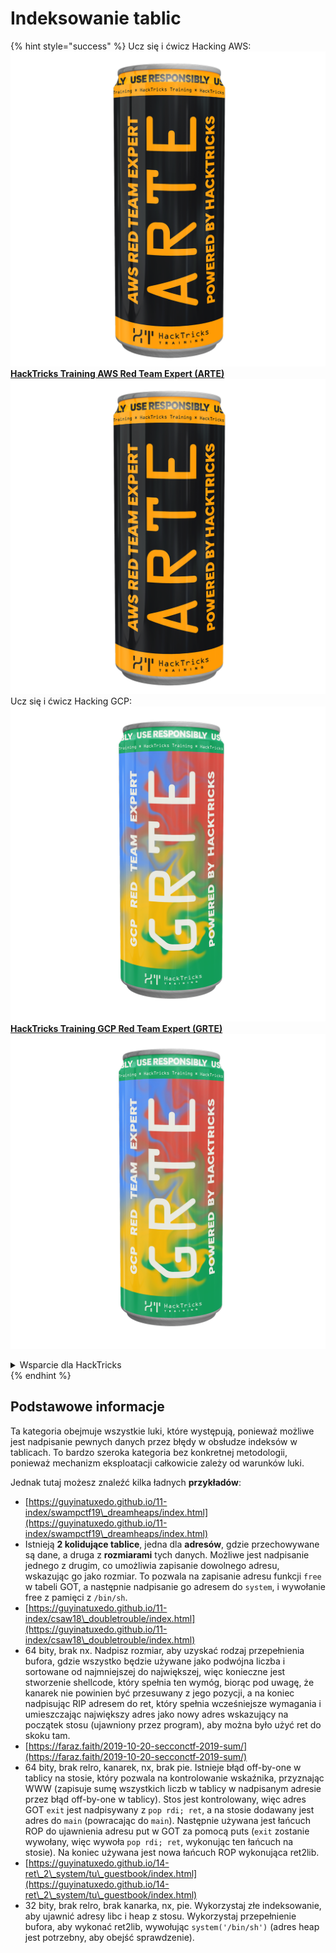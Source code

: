 # Indeksowanie tablic

{% hint style="success" %}
Ucz się i ćwicz Hacking AWS:<img src="/.gitbook/assets/arte.png" alt="" data-size="line">[**HackTricks Training AWS Red Team Expert (ARTE)**](https://training.hacktricks.xyz/courses/arte)<img src="/.gitbook/assets/arte.png" alt="" data-size="line">\
Ucz się i ćwicz Hacking GCP: <img src="/.gitbook/assets/grte.png" alt="" data-size="line">[**HackTricks Training GCP Red Team Expert (GRTE)**<img src="/.gitbook/assets/grte.png" alt="" data-size="line">](https://training.hacktricks.xyz/courses/grte)

<details>

<summary>Wsparcie dla HackTricks</summary>

* Sprawdź [**plany subskrypcyjne**](https://github.com/sponsors/carlospolop)!
* **Dołącz do** 💬 [**grupy Discord**](https://discord.gg/hRep4RUj7f) lub [**grupy telegramowej**](https://t.me/peass) lub **śledź** nas na **Twitterze** 🐦 [**@hacktricks\_live**](https://twitter.com/hacktricks\_live)**.**
* **Podziel się trikami hackingowymi, przesyłając PR-y do** [**HackTricks**](https://github.com/carlospolop/hacktricks) i [**HackTricks Cloud**](https://github.com/carlospolop/hacktricks-cloud) repozytoriów na githubie.

</details>
{% endhint %}

## Podstawowe informacje

Ta kategoria obejmuje wszystkie luki, które występują, ponieważ możliwe jest nadpisanie pewnych danych przez błędy w obsłudze indeksów w tablicach. To bardzo szeroka kategoria bez konkretnej metodologii, ponieważ mechanizm eksploatacji całkowicie zależy od warunków luki.

Jednak tutaj możesz znaleźć kilka ładnych **przykładów**:

* [https://guyinatuxedo.github.io/11-index/swampctf19\_dreamheaps/index.html](https://guyinatuxedo.github.io/11-index/swampctf19\_dreamheaps/index.html)
* Istnieją **2 kolidujące tablice**, jedna dla **adresów**, gdzie przechowywane są dane, a druga z **rozmiarami** tych danych. Możliwe jest nadpisanie jednego z drugim, co umożliwia zapisanie dowolnego adresu, wskazując go jako rozmiar. To pozwala na zapisanie adresu funkcji `free` w tabeli GOT, a następnie nadpisanie go adresem do `system`, i wywołanie free z pamięci z `/bin/sh`.
* [https://guyinatuxedo.github.io/11-index/csaw18\_doubletrouble/index.html](https://guyinatuxedo.github.io/11-index/csaw18\_doubletrouble/index.html)
* 64 bity, brak nx. Nadpisz rozmiar, aby uzyskać rodzaj przepełnienia bufora, gdzie wszystko będzie używane jako podwójna liczba i sortowane od najmniejszej do największej, więc konieczne jest stworzenie shellcode, który spełnia ten wymóg, biorąc pod uwagę, że kanarek nie powinien być przesuwany z jego pozycji, a na koniec nadpisując RIP adresem do ret, który spełnia wcześniejsze wymagania i umieszczając największy adres jako nowy adres wskazujący na początek stosu (ujawniony przez program), aby można było użyć ret do skoku tam.
* [https://faraz.faith/2019-10-20-secconctf-2019-sum/](https://faraz.faith/2019-10-20-secconctf-2019-sum/)
* 64 bity, brak relro, kanarek, nx, brak pie. Istnieje błąd off-by-one w tablicy na stosie, który pozwala na kontrolowanie wskaźnika, przyznając WWW (zapisuje sumę wszystkich liczb w tablicy w nadpisanym adresie przez błąd off-by-one w tablicy). Stos jest kontrolowany, więc adres GOT `exit` jest nadpisywany z `pop rdi; ret`, a na stosie dodawany jest adres do `main` (powracając do `main`). Następnie używana jest łańcuch ROP do ujawnienia adresu put w GOT za pomocą puts (`exit` zostanie wywołany, więc wywoła `pop rdi; ret`, wykonując ten łańcuch na stosie). Na koniec używana jest nowa łańcuch ROP wykonująca ret2lib.
* [https://guyinatuxedo.github.io/14-ret\_2\_system/tu\_guestbook/index.html](https://guyinatuxedo.github.io/14-ret\_2\_system/tu\_guestbook/index.html)
* 32 bity, brak relro, brak kanarka, nx, pie. Wykorzystaj złe indeksowanie, aby ujawnić adresy libc i heap z stosu. Wykorzystaj przepełnienie bufora, aby wykonać ret2lib, wywołując `system('/bin/sh')` (adres heap jest potrzebny, aby obejść sprawdzenie).
